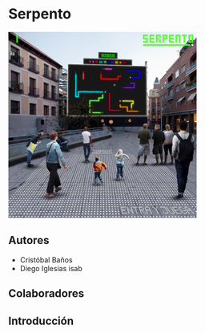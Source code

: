 Serpento
============

![Serpento](header.png)

Autores
------------
* Cristóbal Baños 
* Diego Iglesias isab
 
Colaboradores
------------

Introducción
------------
